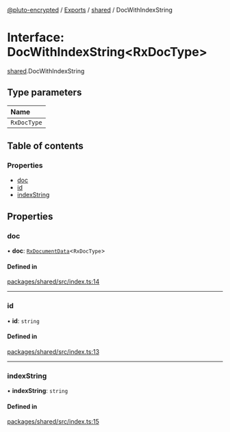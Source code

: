 [@pluto-encrypted](../README.md) / [Exports](../modules.md) / [shared](../modules/shared.md) / DocWithIndexString

# Interface: DocWithIndexString\<RxDocType\>

[shared](../modules/shared.md).DocWithIndexString

## Type parameters

| Name |
| :------ |
| `RxDocType` |

## Table of contents

### Properties

- [doc](shared.DocWithIndexString.md#doc)
- [id](shared.DocWithIndexString.md#id)
- [indexString](shared.DocWithIndexString.md#indexstring)

## Properties

### doc

• **doc**: [`RxDocumentData`](../modules/shared.md#rxdocumentdata)\<`RxDocType`\>

#### Defined in

[packages/shared/src/index.ts:14](https://github.com/atala-community-projects/pluto-encrypted/blob/f4fe0b5/packages/shared/src/index.ts#L14)

___

### id

• **id**: `string`

#### Defined in

[packages/shared/src/index.ts:13](https://github.com/atala-community-projects/pluto-encrypted/blob/f4fe0b5/packages/shared/src/index.ts#L13)

___

### indexString

• **indexString**: `string`

#### Defined in

[packages/shared/src/index.ts:15](https://github.com/atala-community-projects/pluto-encrypted/blob/f4fe0b5/packages/shared/src/index.ts#L15)

